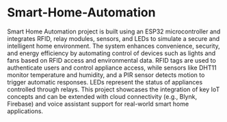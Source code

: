 # Smart-Home-Automation
Smart Home Automation project is built using an ESP32 microcontroller and integrates RFID, relay modules, sensors, and LEDs to simulate a secure and intelligent home environment. The system enhances convenience, security, and energy efficiency by automating control of devices such as lights and fans based on RFID access and environmental data. RFID tags are used to authenticate users and control appliance access, while sensors like DHT11 monitor temperature and humidity, and a PIR sensor detects motion to trigger automatic responses. LEDs represent the status of appliances controlled through relays. This project showcases the integration of key IoT concepts and can be extended with cloud connectivity (e.g., Blynk, Firebase) and voice assistant support for real-world smart home applications.

